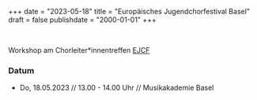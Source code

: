 ﻿+++
date = "2023-05-18"
title = "Europäisches Jugendchorfestival Basel"
draft = false
publishdate = "2000-01-01"
+++

<br>

Workshop am Chorleiter*innentreffen [EJCF](https://www.ejcf.ch/programm/12-schweizerisches-chorleiterinnen-treffen/)

### Datum

* Do, 18.05.2023 // 13.00 - 14.00 Uhr // Musikakademie Basel


